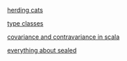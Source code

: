 [herding cats](http://eed3si9n.com/herding-cats/)

[type classes](http://debasishg.blogspot.co.uk/2010/06/scala-implicits-type-classes-here-i.html)

[covariance and contravariance in scala](https://www.atlassian.com/blog/software-teams/covariance-and-contravariance-in-scala)

[everything about sealed](https://underscore.io/blog/posts/2015/06/02/everything-about-sealed.html)

